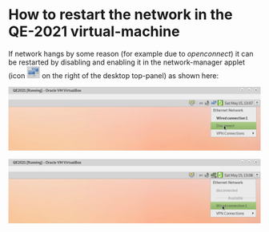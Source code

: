 # How to restart the network in the QE-2021 virtual-machine

If network hangs by some reason (for example due to *openconnect*) it
can be restarted by disabling and enabling it in the network-manager
applet (icon ![network](wm-applet.png) on the right of the desktop
top-panel) as shown here:

![Disconnect the network](wm-disconnect.png)

![Reconnect the network](wm-connect.png)
